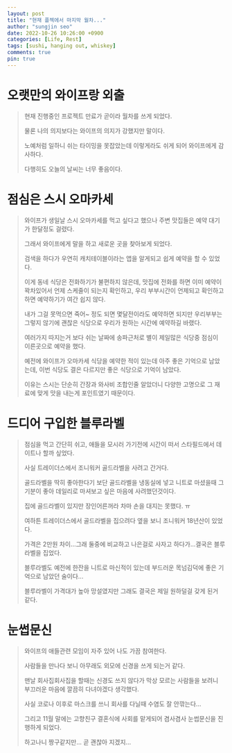 ```yaml
---
layout: post
title: "현재 플젝에서 마지막 월차..."
author: "sungjin seo"
date: 2022-10-26 10:26:00 +0900
categories: [Life, Rest]
tags: [sushi, hanging out, whiskey]
comments: true
pin: true
---
```


# 오랫만의 와이프랑 외출

> 현재 진행중인 프로젝트 만료가 곧이라 월차를 쓰게 되었다.
>
> 물론 나의 의지보다는 와이프의 의지가 강했지만 말이다.
>
> 노예처럼 일하니 쉬는 타이밍을 못잡았는데 이렇게라도 쉬게 되어 와이프에게 감사하다.
>
> 다행히도 오늘의 날씨는 너무 좋음이다.

# 점심은 스시 오마카세

> 와이프가 생일날 스시 오마카세를 먹고 싶다고 했으나 주변 맛집들은 예약 대기가 한달정도 걸렸다.
>
> 그래서 와이프에게 말을 하고 새로운 곳을 찾아보게 되었다.
>
> 검색을 하다가 우연히 캐치테이블이라는 앱을 알게되고 쉽게 예약을 할 수 있었다.
>
> 이게 동네 식당은 전화하기가 불편하지 않은데, 맛집에 전화를 하면 이미 예약이 꽉차있어서 언제 스케줄이 되는지 확인하고, 우리 부부시간이 언제되고 확인하고 하면 예약하기가 여간 쉽지 않다.
>
> 내가 그걸 못먹으면 죽어~ 정도 되면 몇달전이라도 예약하면 되지만 우리부부는 그렇지 않기에 괜찮은 식당으로 우리가 원하는 시간에 예약하길 바랬다.
>
> 여러가지 따지는거 보다 쉬는 날짜에 송파근처로 별이 제일많은 식당중 점심이 이른곳으로 예약을 했다.
>
> 예전에 와이프가 오마카세 식당을 예약한 적이 있는데 아주 좋은 기억으로 남았는데, 이번 식당도 결은 다르지만 좋은 식당으로 기억이 남았다.
>
> 이유는 스시는 단순히 간장과 와사비 조합인줄 알았더니 다양한 고명으로 그 재료에 맞게 맛을 내는게 포인트였기 때문이다.

# 드디어 구입한 블루라벨

> 점심을 먹고 간단히 쉬고, 애들을 모시러 가기전에 시간이 떠서 스타필드에서 데이트나 할까 싶었다.
>
> 사실 트레이더스에서 조니워커 골드라벨을 사려고 간거다.
>
> 골드라벨을 딱히 좋아한다기 보단 골드라벨을 냉동실에 넣고 니트로 마셨을때 그 기분이 좋아 데일리로 마셔보고 싶은 마음에 사려했던것이다.
>
> 집에 골드라벨이 있지만 장인어른꺼라 차마 손을 대지는 못했다. ㅠ
>
> 여하튼 트레이더스에서 골드라벨을 집으려다 옆을 보니 조니워커 18년산이 있었다.
>
> 가격은 2만원 차이...그래 둘중에 비교하고 나은걸로 사자고 하다가...결국은 블루라벨을 집었다.
>
> 블루라벨도 예전에 한잔을 니트로 마신적이 있는데 부드러운 목넘김덕에 좋은 기억으로 남았던 술이다...
>
> 블루라벨이 가격대가 높아 망설였지만 그래도 결국은 제일 원하덜걸 갖게 된거 같다.

# 눈썹문신

> 와이프의 애들관련 모임이 자주 있어 나도 가끔 참여한다.
>
> 사람들을 만나다 보니 아무래도 외모에 신경을 쓰게 되는거 같다.
>
> 맨날 회사집회사집을 할때는 신경도 쓰지 않다가 막상 모르는 사람들을 보려니 부끄러운 마음에 깔끔히 다녀야겠다 생각했다.
>
> 사실 코로나 이후로 마스크를 쓰니 회사를 다닐때 수염도 잘 안깎는다...
>
> 그리고 11월 말에는 고향친구 결혼식에 사회를 맡게되어 겸사겸사 눈썹문신을 진행하게 되었다.
>
> 하고나니 짱구같지만... 곧 괜찮아 지겠지...

[crawling]: https://github.com/sungjinseo/wife_crawling


